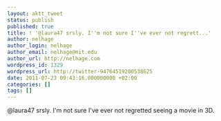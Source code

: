 ```yaml
---
layout: aktt_tweet
status: publish
published: true
title: ! '@laura47 srsly. I''m not sure I''ve ever not regrett...'
author: nelhage
author_login: nelhage
author_email: nelhage@mit.edu
author_url: http://nelhage.com
wordpress_id: 1329
wordpress_url: http://twitter-94764519200538625
date: 2011-07-23 09:43:16.000000000 +02:00
categories: []
tags: []
---
```

@laura47 srsly. I'm not sure I've ever not regretted seeing a movie in 3D.
